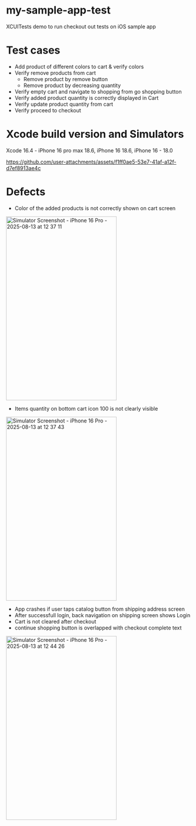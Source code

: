# my-sample-app-test

XCUITests demo to run checkout out tests on iOS sample app

# Test cases
  - Add product of different colors to cart & verify colors
  - Verify remove products from cart
      - Remove product by remove button
      - Remove product by decreasing quantity
  - Verify empty cart and navigate to shopping from go shopping button
  - Verify added product quantity is correctly displayed in Cart
  - Verify update product quantity from cart
  - Verify proceed to checkout

# Xcode build version and Simulators
Xcode 16.4 - iPhone 16 pro max 18.6, iPhone 16 18.6, iPhone 16 - 18.0


https://github.com/user-attachments/assets/f1ff0ae5-53e7-41af-a12f-d7ef8913ae4c




# Defects

  - Color of the added products is not correctly shown on cart screen
<img width="300" height="500" alt="Simulator Screenshot - iPhone 16 Pro - 2025-08-13 at 12 37 11" src="https://github.com/user-attachments/assets/18e3f294-43a0-447f-b180-43d649778883" />

  - Items quantity on bottom cart icon 100 is not clearly visible
<img width="300" height="500" alt="Simulator Screenshot - iPhone 16 Pro - 2025-08-13 at 12 37 43" src="https://github.com/user-attachments/assets/f7d0f5c8-2927-4f06-af66-926315e203ff" />

  - App crashes if user taps catalog button from shipping address screen
  - After successfull login, back navigation on shipping screen shows Login
  - Cart is not cleared after checkout
  - continue shopping button is overlapped with checkout complete text
<img width="300" height="500" alt="Simulator Screenshot - iPhone 16 Pro - 2025-08-13 at 12 44 26" src="https://github.com/user-attachments/assets/3c001d42-c92a-4492-b09f-a2aeb36edc04" />





